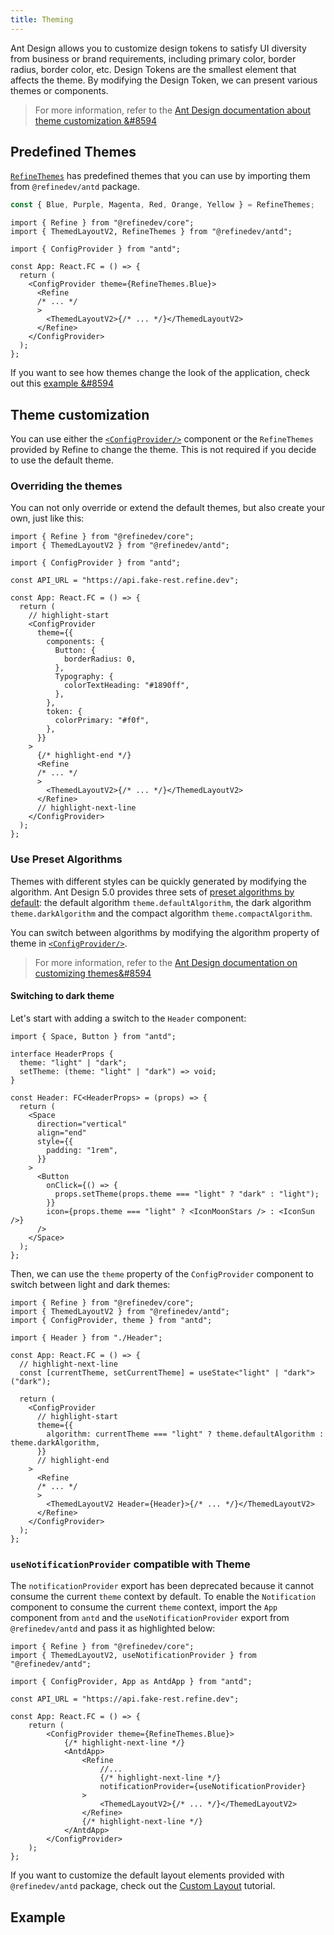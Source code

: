 ```yaml
---
title: Theming
---
```


Ant Design allows you to customize design tokens to satisfy UI diversity from business or brand requirements, including primary color, border radius, border color, etc.
Design Tokens are the smallest element that affects the theme. By modifying the Design Token, we can present various themes or components.

> For more information, refer to the [Ant Design documentation about theme customization &#8594](https://ant.design/docs/react/customize-theme)

## Predefined Themes

[`RefineThemes`](https://github.com/refinedev/refine/blob/master/packages/antd/src/definitions/themes/index.ts) has predefined themes that you can use by importing them from `@refinedev/antd` package.

```ts
const { Blue, Purple, Magenta, Red, Orange, Yellow } = RefineThemes;
```

```tsx
import { Refine } from "@refinedev/core";
import { ThemedLayoutV2, RefineThemes } from "@refinedev/antd";

import { ConfigProvider } from "antd";

const App: React.FC = () => {
  return (
    <ConfigProvider theme={RefineThemes.Blue}>
      <Refine
      /* ... */
      >
        <ThemedLayoutV2>{/* ... */}</ThemedLayoutV2>
      </Refine>
    </ConfigProvider>
  );
};
```

If you want to see how themes change the look of the application, check out this [example &#8594](/docs/examples/themes/refine-themes-antd/)

## Theme customization

You can use either the [`<ConfigProvider/>`](https://ant.design/components/config-provider/#components-config-provider-demo-theme) component or the `RefineThemes` provided by Refine to change the theme. This is not required if you decide to use the default theme.

### Overriding the themes

You can not only override or extend the default themes, but also create your own, just like this:

```tsx
import { Refine } from "@refinedev/core";
import { ThemedLayoutV2 } from "@refinedev/antd";

import { ConfigProvider } from "antd";

const API_URL = "https://api.fake-rest.refine.dev";

const App: React.FC = () => {
  return (
    // highlight-start
    <ConfigProvider
      theme={{
        components: {
          Button: {
            borderRadius: 0,
          },
          Typography: {
            colorTextHeading: "#1890ff",
          },
        },
        token: {
          colorPrimary: "#f0f",
        },
      }}
    >
      {/* highlight-end */}
      <Refine
      /* ... */
      >
        <ThemedLayoutV2>{/* ... */}</ThemedLayoutV2>
      </Refine>
      // highlight-next-line
    </ConfigProvider>
  );
};
```

### Use Preset Algorithms

Themes with different styles can be quickly generated by modifying the algorithm. Ant Design 5.0 provides three sets of [preset algorithms by default](https://ant.design/docs/react/customize-theme#theme-presets): the default algorithm `theme.defaultAlgorithm`, the dark algorithm `theme.darkAlgorithm` and the compact algorithm `theme.compactAlgorithm`.

You can switch between algorithms by modifying the algorithm property of theme in [`<ConfigProvider/>`](https://ant.design/components/config-provider/#components-config-provider-demo-theme).

> For more information, refer to the [Ant Design documentation on customizing themes&#8594](https://ant.design/docs/react/customize-theme#use-preset-algorithms)

#### Switching to dark theme

Let's start with adding a switch to the `Header` component:

```tsx
import { Space, Button } from "antd";

interface HeaderProps {
  theme: "light" | "dark";
  setTheme: (theme: "light" | "dark") => void;
}

const Header: FC<HeaderProps> = (props) => {
  return (
    <Space
      direction="vertical"
      align="end"
      style={{
        padding: "1rem",
      }}
    >
      <Button
        onClick={() => {
          props.setTheme(props.theme === "light" ? "dark" : "light");
        }}
        icon={props.theme === "light" ? <IconMoonStars /> : <IconSun />}
      />
    </Space>
  );
};
```

Then, we can use the `theme` property of the `ConfigProvider` component to switch between light and dark themes:

```tsx
import { Refine } from "@refinedev/core";
import { ThemedLayoutV2 } from "@refinedev/antd";
import { ConfigProvider, theme } from "antd";

import { Header } from "./Header";

const App: React.FC = () => {
  // highlight-next-line
  const [currentTheme, setCurrentTheme] = useState<"light" | "dark">("dark");

  return (
    <ConfigProvider
      // highlight-start
      theme={{
        algorithm: currentTheme === "light" ? theme.defaultAlgorithm : theme.darkAlgorithm,
      }}
      // highlight-end
    >
      <Refine
      /* ... */
      >
        <ThemedLayoutV2 Header={Header}>{/* ... */}</ThemedLayoutV2>
      </Refine>
    </ConfigProvider>
  );
};
```

### `useNotificationProvider` compatible with Theme

The `notificationProvider` export has been deprecated because it cannot consume the current `theme` context by default. To enable the `Notification` component to consume the current `theme` context, import the `App` component from `antd` and the `useNotificationProvider` export from `@refinedev/antd` and pass it as highlighted below:

```tsx
import { Refine } from "@refinedev/core";
import { ThemedLayoutV2, useNotificationProvider } from "@refinedev/antd";

import { ConfigProvider, App as AntdApp } from "antd";

const API_URL = "https://api.fake-rest.refine.dev";

const App: React.FC = () => {
    return (
        <ConfigProvider theme={RefineThemes.Blue}>
            {/* highlight-next-line */}
            <AntdApp>
                <Refine
                    //...
                    {/* highlight-next-line */}
                    notificationProvider={useNotificationProvider}
                >
                    <ThemedLayoutV2>{/* ... */}</ThemedLayoutV2>
                </Refine>
                {/* highlight-next-line */}
            </AntdApp>
        </ConfigProvider>
    );
};
```

If you want to customize the default layout elements provided with `@refinedev/antd` package, check out the [Custom Layout](/docs/advanced-tutorials/custom-layout) tutorial.

## Example

<CodeSandboxExample path="customization-theme-antd" />

